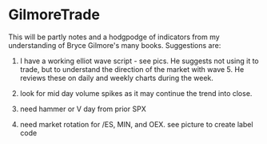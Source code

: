 # GilmoreTrade
This will be partly notes and a hodgpodge of indicators from my understanding of Bryce Gilmore's many books.
Suggestions are:

1. I have a working elliot wave script - see pics. He suggests not using it to trade, but to understand the direction of the market with wave 5. He reviews these on daily and weekly charts during the week.

2. look for mid day volume spikes as it may continue the trend into close.
3. need hammer or V day from prior SPX
4. need market rotation for /ES, MIN, and OEX. see picture to create label code

